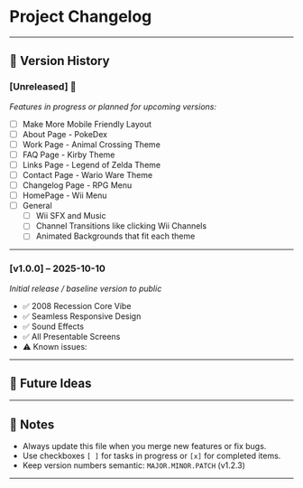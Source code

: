 # Project Changelog

---

## 📅 Version History

### [Unreleased] 🚧
*Features in progress or planned for upcoming versions:*
- [ ] Make More Mobile Friendly Layout
- [ ] About Page - PokeDex
- [ ] Work Page - Animal Crossing Theme
- [ ] FAQ Page - Kirby Theme
- [ ] Links Page - Legend of Zelda Theme
- [ ] Contact Page - Wario Ware Theme
- [ ] Changelog Page - RPG Menu
- [ ] HomePage - Wii Menu
- [ ] General
  - [ ] Wii SFX and Music
  - [ ] Channel Transitions like clicking Wii Channels
  - [ ] Animated Backgrounds that fit each theme

---

### [v1.0.0] – 2025-10-10
*Initial release / baseline version to public*
- ✅ 2008 Recession Core Vibe
- ✅ Seamless Responsive Design
- ✅ Sound Effects
- ✅ All Presentable Screens
- ⚠️ Known issues:

---

## 🔮 Future Ideas

---

## 📝 Notes
- Always update this file when you merge new features or fix bugs.
- Use checkboxes `[ ]` for tasks in progress or `[x]` for completed items.
- Keep version numbers semantic: `MAJOR.MINOR.PATCH` (v1.2.3)

---

